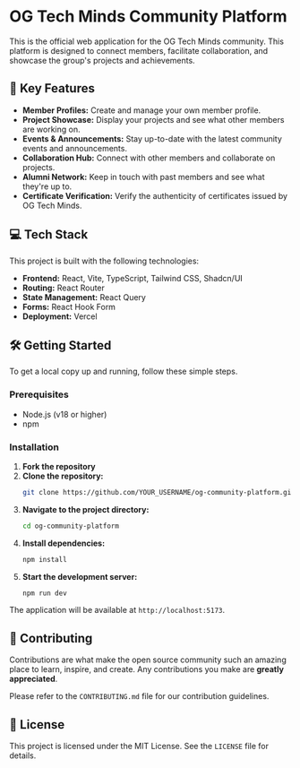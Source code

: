 # OG Tech Minds Community Platform

This is the official web application for the OG Tech Minds community. This platform is designed to connect members, facilitate collaboration, and showcase the group's projects and achievements.

## 🚀 Key Features

*   **Member Profiles:** Create and manage your own member profile.
*   **Project Showcase:** Display your projects and see what other members are working on.
*   **Events & Announcements:** Stay up-to-date with the latest community events and announcements.
*   **Collaboration Hub:** Connect with other members and collaborate on projects.
*   **Alumni Network:** Keep in touch with past members and see what they're up to.
*   **Certificate Verification:** Verify the authenticity of certificates issued by OG Tech Minds.

## 💻 Tech Stack

This project is built with the following technologies:

*   **Frontend:** React, Vite, TypeScript, Tailwind CSS, Shadcn/UI
*   **Routing:** React Router
*   **State Management:** React Query
*   **Forms:** React Hook Form
*   **Deployment:** Vercel

## 🛠️ Getting Started

To get a local copy up and running, follow these simple steps.

### Prerequisites

*   Node.js (v18 or higher)
*   npm

### Installation

1.  **Fork the repository**
2.  **Clone the repository:**
    ```sh
    git clone https://github.com/YOUR_USERNAME/og-community-platform.git
    ```
3.  **Navigate to the project directory:**
    ```sh
    cd og-community-platform
    ```
4.  **Install dependencies:**
    ```sh
    npm install
    ```
5.  **Start the development server:**
    ```sh
    npm run dev
    ```

The application will be available at `http://localhost:5173`.

## 🤝 Contributing

Contributions are what make the open source community such an amazing place to learn, inspire, and create. Any contributions you make are **greatly appreciated**.

Please refer to the `CONTRIBUTING.md` file for our contribution guidelines.

## 📄 License

This project is licensed under the MIT License. See the `LICENSE` file for details.